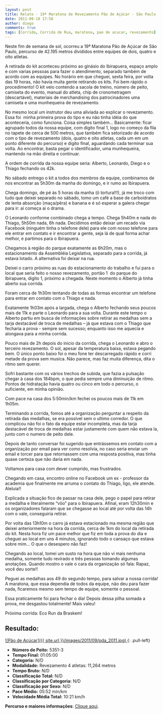 ```yaml
---
layout: post
title: Relato - 19ª Maratona de Revezamento Pão de Açúcar - São Paulo
date: 2011-09-18 17:58
author: diego
comments: true
tags: [Corrida, Corrida de Rua, maratona, pao de acucar, revezamento]
---
```

Neste fim de semana de sol, ocorreu a 19ª Maratona Pão de Açúcar de São Paulo, percurso de 42.195 metros divididos entre equipes de dois, quatro e oito atletas.

A retirada do kit aconteceu próximo ao ginásio do Ibirapuera, espaço amplo e com varias pessoas para fazer o atendimento, separado também de acordo com as equipes. No horário em que cheguei, sexta feira, por volta das 19 horas, não havia muita gente retirando os kits. Foi bem rápido o procedimento! O kit veio contendo a sacola de treino, número de peito, camiseta do evento, manual do atleta, chip de cronometragem (descartável), materiais de merchandising dos patrocinadores uma camiseta e uma munhequeira de revezamento.

No mesmo local um instrutor deu uma aliviada ao explicar o revezamento. Essa foi  minha primeira prova do tipo e eu não tinha idéia do que aconteceria, como funciona. Coisa simples também... Basicamente: ficar agrupado todos da nossa equipe, com digito final 1, logo no começo da fila no tapete de cerca de 500 metros, que também fica setorizado de acordo com o tipo de revezamento (dois, quatro e oito atletas, cada um em um ponto diferente do percurso) e digito final, aguardando cada terminar sua volta. Ao encontrar, basta pegar o identificador, uma munhequeira, mantendo na mão direita e continuar.

A ordem de corrida da nossa equipe seria: Alberto, Leonardo, Diego e o Thiago fechando os 42k.

No sábado entrego o kit a todos dos membros da equipe, combinamos de nos encontrar as 5h30m da manha do domingo, e ir rumo ao Ibirapuera.

Chega domingo, de pé às 5 horas da manha (ô tortura!!!), já me troco com tudo que deixei separado no sábado, tomo um café a base de carboidratos de lenta absorção (maça/pêra) e banana e é só esperar a galera chegar para ir: aí começa ai o drama.

O Leonardo conforme combinado chega a tempo. Chega 5h40m e nada do Thiago, 5h50m nada, 6h nada. Decidimos então deixar um recado via Facebook (ninguém tinha o telefone dele) para ele com nosso telefone para ele entrar em contato e ir encontrar a gente, seja lá de qual forma achar melhor, e partimos para o Ibirapuera.

Chegamos à região do parque exatamente as 6h20m, mas o estacionamento da Assembléia Legislativa, separado para a corrida, já estava lotado. A alternativa foi deixar na rua.

Deixei o carro próximo as ruas do estacionamento do trabalho e fui para o local que seria feito o nosso revezamento, portão 1  do parque do Ibirapuera, digito 1, próximo a chegada. Neste momento o Alberto já tinha aberto sua corrida.

Foram cerca de 1h30m tentando de todas as formas encontrar um telefone para entrar em contato com o Thiago e nada.

Exatamente 1h03m após a largada, chega o Alberto fechando seus poucos mais de 11k e parte o Leonardo para a sua volta. Durante este tempo o Alberto partiu em busca de informações sobre retirar as medalhas sem a tarja destacável de troca de medalhas – já que estava com o Thiago que fecharia a prova - sempre sem sucesso; enquanto isso me aquecia e alongava para a minha corrida.

Pouco mais de 2h depois do inicio da corrida, chega o Leonardo e abro o terceiro revezamento. O sol, apesar da temperatura baixa, estava pegando bem. O único ponto baixo foi o meu fone ter descarregado rápido e corri metade da prova sem musica. Não parece, mas faz muita diferença, dita o ritmo sem querer.

Sofri bastante com os vários trechos de subida, que fazia a pulsação chegar à casa dos 184bpm, o que pedia sempre uma diminuição de ritmo. Pontos de hidratação havia quatro ou cinco em todo o percurso, o suficiente, em minha opinião.

Com pace na casa dos 5:50min/km fechei os poucos mais de 11k em 1h05m.

Terminando a corrida, fomos até a organização perguntar a respeito da retirada das medalhas, se era possível sem o ultimo corredor. O que complicou não foi o fato da equipe estar incompleta, mas da tarja destacável de troca de medalhas estar justamente com quem não estava la, junto com o numero de peito dele.

Depois de tanto conversar foi sugerido que entrássemos em contato com a organização por email para ver como resolvia, no caso seria enviar um email e torcer para que retornassem com uma resposta positiva, mas tinha quase certeza que não daria em nada.

Voltamos para casa com dever cumprido, mas frustrados.

Chegando em casa, encontro online no Facebook um ex - professor da academia que finalmente me arruma o contato do Thiago, ligo, ele atende. Aleluia!!

Explicada a situação fico de passar na casa dele, pego o papel para retirar a medalha e literalmente “vôo” para o Ibirapuera. Afinal, eram 12h30min e os organizadores falaram que se chegasse ao local até por volta das 14h com o vale, conseguiria retirar.

Por volta das 13h10m o carro já estava estacionado ma mesma região que deixei anteriormente na hora da corrida, cerca de 1km do local da retirada do kit. Nesta hora fiz um pace melhor que fiz em toda a prova do dia e cheguei ao local em uns 4 minutos, ignorando todo o cansaço que estava sobre mim... O que o desespero não faz!

Chegando ao local, tomei um susto na hora que não vi mais nenhuma medalha, somente tudo revirado e três pessoas tomando algumas anotações. Quando mostro o vale o cara da organização só fala: Rapaz, você deu sorte!!

Peguei as medalhas aos 49 do segundo tempo, para salvar a nossa corrida! A maratona, que essa dependia de todos da equipe, não deu para fazer nada, ficaremos mesmo sem tempo de equipe, somente o pessoal.

Essa praticamente foi para fechar o dia! Depois dessa pilha somada a prova, me desgastou totalmente! Mais valeu!

Próxima corrida: Eco Run da Braskem!

## Resultado:

<a href="/images/2011/09/pda_2011_big.jpg">
![Pão de Açúcar]({{ site.url }}/images/2011/09/pda_2011.jpg)
</a>
{: .pull-left}

* **Número de Peito:** 5351-3
* **Tempo Final:** 01:05:00
* **Categoria:** N/D
* **Modalidade:** Revezamento 4 atletas: 11,264 metros
* **Tempo Bruto:** N/D
* **Classificação Total:** N/D
* **Classificação por Categoria:** N/D
* **Classificação por Sexo:** N/D
* **Pace Médio:** 05:52 min/km
* **Velocidade Média Total:** 10:21 km/h

**Percurso e maiores informações**: <a href="http://www.runtastic.com/en/users/Diego-Ronan/sport-sessions/5450572" target="_blank">Clique aqui</a>.
